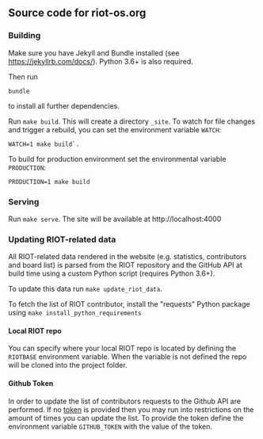 ## Source code for riot-os.org

### Building
Make sure you have Jekyll and Bundle installed (see https://jekyllrb.com/docs/).
Python 3.6+ is also required.

Then run

```
bundle
```

to install all further dependencies.

Run `make build`. This will create a directory `_site`. To watch
for file changes and trigger a rebuild, you can set the environment variable
`WATCH`:

```
WATCH=1 make build`.
```

To build for production environment set the environmental variable
`PRODUCTION`:

```
PRODUCTION=1 make build
```

### Serving

Run `make serve`. The site will be available at http://localhost:4000

### Updating RIOT-related data
All RIOT-related data rendered in the website (e.g. statistics,
contributors and board list) is parsed from the RIOT repository and the GitHub
API at build time using a custom Python script (requires Python 3.6+).

To update this data run `make update_riot_data`.

To fetch the list of RIOT contributor, install the "requests" Python package using
`make install_python_requirements`

#### Local RIOT repo
You can specify where your local RIOT repo is located by defining the `RIOTBASE`
environment variable. When the variable is not defined the repo will be cloned
into the project folder.

#### Github Token
In order to update the list of contributors requests to the Github API are performed.
If no [token](https://docs.github.com/en/github/authenticating-to-github/creating-a-personal-access-token)
is provided then you may run into restrictions on the
amount of times you can update the list. To provide the token define the environment
variable `GITHUB_TOKEN` with the value of the token.
